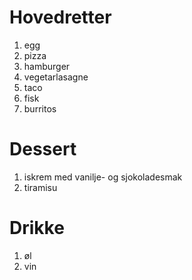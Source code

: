 # Hovedretter

1. egg
1. pizza
1. hamburger
1. vegetarlasagne
1. taco
1. fisk
1. burritos

# Dessert

1. iskrem med vanilje- og sjokoladesmak
1. tiramisu

# Drikke

1. øl
1. vin
